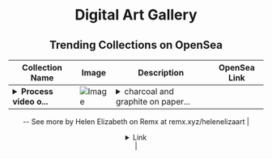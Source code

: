 <div align="center">

# Digital Art Gallery

## Trending Collections on OpenSea

| Collection Name                       | Image                                                                                     | Description                       | OpenSea Link                                                                                          |
|---------------------------------------|-------------------------------------------------------------------------------------------|-----------------------------------|--------------------------------------------------------------------------------------------------------|
| **<details><summary>Process video o...</summary>Process video of Unconditional love</details>** | ![Image](https://i.seadn.io/s/raw/files/b4f3d7a2e4d2c8fb2a6ed499afca982f.jpg?w=500&auto=format?w=200&auto=format) | <details><summary>charcoal and graphite on paper...</summary>charcoal and graphite on paper
--
See more by Helen Elizabeth on Remx at remx.xyz/helenelizaart</details> | <details><summary>Link</summary>[Process video of Unconditional love](https://opensea.io/collection/process-video-of-unconditional-love)</details> |

</div>